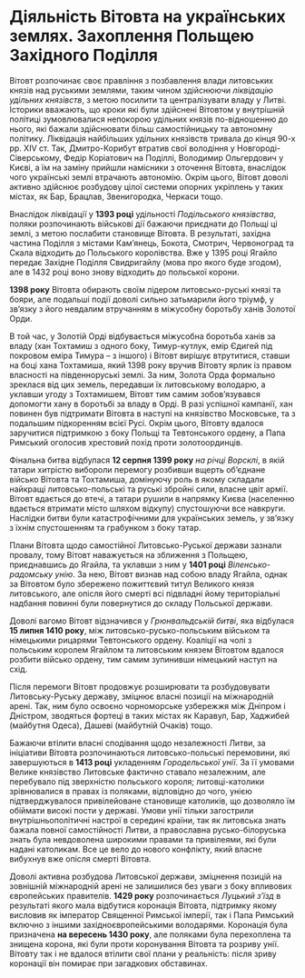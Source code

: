 # Діяльність Вітовта на українських землях. Захоплення Польщею Західного Поділля
<p>Вітовт розпочинає своє правління з позбавлення влади литовських князів над руськими землями, таким чином здійснюючи <i>ліквідацію удільних князівств</i>, з метою посилити та централізувати владу у Литві. Історики вважають, що кроки які були здійснені Вітовтом у внутрішній політиці зумовлювалися непокорою удільних князів по-відношенню до нього, які бажали здійснювати більш самостійницьку та автономну політику. Ліквідація найбільших удільних князівств тривала до кінця 90-х рр. XIV ст. Так, Дмитро-Корибут втратив свої володіння у Новгороді-Сіверському, Федір Коріатович на Поділлі, Володимир Ольгердович у Києві, а їм на заміну прийшли намісники з оточення Вітовта, внаслідок чого українські землі втрачають автономію. Окрім цього, Вітовт доволі активно здійснює розбудову цілої системи опорних укріплень у таких містах, як Бар, Брацлав, Звенигородка, Черкаси тощо.</p>
<p>
<p>Внаслідок ліквідації у <b>1393 році</b> удільності <i>Подільського князівства</i>, поляки розпочинають військові дії бажаючи приєднати до Польщі ці землі, з метою послабити становище Вітовта. В результаті, західна частина Поділля з містами Кам’янець, Бокота, Смотрич, Червоноград та Скала відходить до Польського королівства. Вже у 1395 році Ягайло передає Західне Поділля Свидригайлу (мова про якого буде згодом), але в 1432 році воно знову відходить до польської корони.</p>
<p><b>1398 року</b> Вітовта обирають своїм лідером литовсько-руські князі та бояри, але подальші події доволі сильно затьмарили його тріумф, у зв’язку з його невдалим втручанням в міжусобну боротьбу ханів Золотої Орди. </p>
<p>В той час, у Золотій Орді відбувається міжусобна боротьба ханів за владу (хан Тохтамиш з одного боку, Тимур-кутлук, емір Єдигей під покровом еміра Тимура – з іншого) і Вітовт вирішує втрутитися, ставши на боці хана Тохтамиша, який 1398 року вручив Вітовту ярлик із правом власності на південноруські землі. За ним, Золота Орда формально зреклася від цих земель, передавши їх литовському володарю, а уклавши угоду з Тохтамишем, Вітовт тим самим зобов’язувався допомогти хану в боротьбі за владу в Орді. В разі успішної кампанії, хан повинен був підтримати Вітовта в наступі на князівство Московське, та з подальшим підкоренням всієї Русі. Окрім цього, Вітовту вдалося заручитися підтримкою з боку Польщі та Тевтонського ордену, а Папа Римський оголосив хрестовий похід проти золотоординців.</p>
<p>Фінальна битва відбулася <b>12 серпня 1399 року</b> <i>на річці Ворсклі</i>, в якій татари хитрістю вибороли перемогу розбивши вщерть об’єднане військо Вітовта та Тохтамиша, домінуючу роль в якому складали найкращі литовсько-польські та руські збройні сили, власне цвіт армії. Вітовт вдається до втечі, а татари рушили в напрямку Києва (населенню вдається втримати місто шляхом відкупу) спустошуючи все навкруги. Наслідки битви були катастрофічними для українських земель, у зв’язку з їхнім спустошенням та грабунком з боку татар. </p>
<p>Плани Вітовта щодо самостійної Литовсько-Руської держави зазнали провалу, тому Вітовт наважується на зближення з Польщею, приєднавшись до Ягайла, та уклавши з ним  у <b>1401 році</b> <i>Віленсько-радомську унію</i>. За нею, Вітовт визнав над собою владу Ягайла, однак за Вітовтом було збережено пожиттєвий титул Великого князя литовського, але опісля його смерті всі підвладні йому територіальні надбання повинні були повернутися до складу Польської держави.</p>
<p>Доволі вагомо Вітовт відзначився у <i>Грюнвальдській битві</i>, яка відбулася <b>15 липня 1410 року</b>, між литовсько-русько-польським військом та німецькими рицарями Тевтонського ордену. Коаліції на чолі з польським королем Ягайлом та литовським князем Вітовтом вдалося розбити військо ордену, тим самим зупинивши німецький наступ на схід.</p>
<p>Після перемоги Вітовт продовжує розширювати та розбудовувати Литовську-Руську державу, зміцнює власні позиції на міжнародній арені. Так, ним було освоєно чорноморське узбережжя між Дніпром і Дністром, зводяться фортеці в таких містах як Каравул, Бар, Хаджибей (майбутня Одеса), Дашеві (майбутній Очаків) тощо.</p>
<p>Бажаючи втілити власні сподівання щодо незалежності Литви, за ініціативи Вітовта розпочинаються литовсько-польські перемовини, які завершуються в <b>1413 році</b> укладенням <i>Городельської унії</i>. За її умовами Велике князівство Литовське фактично ставало незалежним, але перебувало під зверхністю польського короля; литовці-католики зрівнювалися в правах із поляками, відповідно до чого, унією підтверджувалося привілейоване становище католиків, що дозволяло їм обіймати високі пости у державі. Умови унії тільки загострили внутрішньополітичні настрої в середині країни, так як литовська знать бажала повної самостійності Литви, а православна русько-білоруська знать була невдоволена широкими правами та привілеями, які були надані католикам. Все це вело до нового конфлікту, який власне вибухнув вже опісля смерті Вітовта.</p>
<p>Доволі активна розбудова Литовської держави, зміцнення позицій на зовнішній міжнародній арені не залишилися без уваги з боку впливових європейських правителів. <b>1429 року</b> розпочинається <i>Луцький з’їзд</i> в результаті якого мала відбутися коронація Вітовта, підтримку якому висловив як імператор Священної Римської імперії, так і Папа Римський включно з іншими західноєвропейськими володарями. Коронація була призначена <b>на вересень 1430 року</b>, але поляками була перехоплена та знищена корона, які були проти коронування Вітовта та розриву унії. Вітовту так і не вдалося втілити свої плани у реальність: після зриву коронації він помирає при загадкових обставинах.</p>
